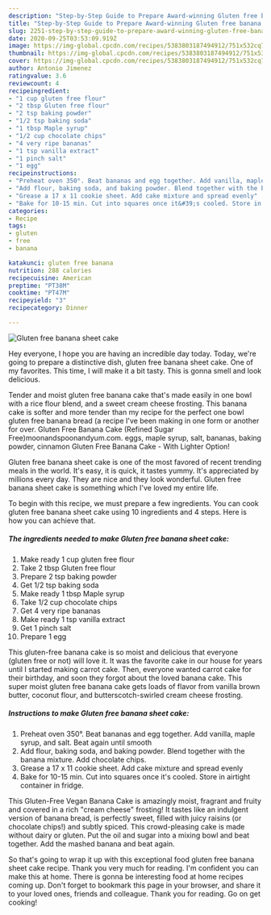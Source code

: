 ```yaml
---
description: "Step-by-Step Guide to Prepare Award-winning Gluten free banana sheet cake"
title: "Step-by-Step Guide to Prepare Award-winning Gluten free banana sheet cake"
slug: 2251-step-by-step-guide-to-prepare-award-winning-gluten-free-banana-sheet-cake
date: 2020-09-25T03:53:09.919Z
image: https://img-global.cpcdn.com/recipes/5383803187494912/751x532cq70/gluten-free-banana-sheet-cake-recipe-main-photo.jpg
thumbnail: https://img-global.cpcdn.com/recipes/5383803187494912/751x532cq70/gluten-free-banana-sheet-cake-recipe-main-photo.jpg
cover: https://img-global.cpcdn.com/recipes/5383803187494912/751x532cq70/gluten-free-banana-sheet-cake-recipe-main-photo.jpg
author: Antonio Jimenez
ratingvalue: 3.6
reviewcount: 4
recipeingredient:
- "1 cup gluten free flour"
- "2 tbsp Gluten free flour"
- "2 tsp baking powder"
- "1/2 tsp baking soda"
- "1 tbsp Maple syrup"
- "1/2 cup chocolate chips"
- "4 very ripe bananas"
- "1 tsp vanilla extract"
- "1 pinch salt"
- "1 egg"
recipeinstructions:
- "Preheat oven 350°. Beat bananas and egg together. Add vanilla, maple syrup, and salt. Beat again until smooth"
- "Add flour, baking soda, and baking powder. Blend together with the banana mixture. Add chocolate chips."
- "Grease a 17 x 11 cookie sheet. Add cake mixture and spread evenly"
- "Bake for 10-15 min. Cut into squares once it&#39;s cooled. Store in airtight container in fridge."
categories:
- Recipe
tags:
- gluten
- free
- banana

katakunci: gluten free banana 
nutrition: 288 calories
recipecuisine: American
preptime: "PT38M"
cooktime: "PT47M"
recipeyield: "3"
recipecategory: Dinner

---
```



![Gluten free banana sheet cake](https://img-global.cpcdn.com/recipes/5383803187494912/751x532cq70/gluten-free-banana-sheet-cake-recipe-main-photo.jpg)

Hey everyone, I hope you are having an incredible day today. Today, we're going to prepare a distinctive dish, gluten free banana sheet cake. One of my favorites. This time, I will make it a bit tasty. This is gonna smell and look delicious.

Tender and moist gluten free banana cake that&#39;s made easily in one bowl with a rice flour blend, and a sweet cream cheese frosting. This banana cake is softer and more tender than my recipe for the perfect one bowl gluten free banana bread (a recipe I&#39;ve been making in one form or another for over. Gluten Free Banana Cake (Refined Sugar Free)moonandspoonandyum.com. eggs, maple syrup, salt, bananas, baking powder, cinnamon Gluten Free Banana Cake - With Lighter Option!

Gluten free banana sheet cake is one of the most favored of recent trending meals in the world. It's easy, it is quick, it tastes yummy. It's appreciated by millions every day. They are nice and they look wonderful. Gluten free banana sheet cake is something which I've loved my entire life.


To begin with this recipe, we must prepare a few ingredients. You can cook gluten free banana sheet cake using 10 ingredients and 4 steps. Here is how you can achieve that.

<!--inarticleads1-->

##### The ingredients needed to make Gluten free banana sheet cake:

1. Make ready 1 cup gluten free flour
1. Take 2 tbsp Gluten free flour
1. Prepare 2 tsp baking powder
1. Get 1/2 tsp baking soda
1. Make ready 1 tbsp Maple syrup
1. Take 1/2 cup chocolate chips
1. Get 4 very ripe bananas
1. Make ready 1 tsp vanilla extract
1. Get 1 pinch salt
1. Prepare 1 egg


This gluten-free banana cake is so moist and delicious that everyone (gluten free or not) will love it. It was the favorite cake in our house for years until I started making carrot cake. Then, everyone wanted carrot cake for their birthday, and soon they forgot about the loved banana cake. This super moist gluten free banana cake gets loads of flavor from vanilla brown butter, coconut flour, and butterscotch-swirled cream cheese frosting. 

<!--inarticleads2-->

##### Instructions to make Gluten free banana sheet cake:

1. Preheat oven 350°. Beat bananas and egg together. Add vanilla, maple syrup, and salt. Beat again until smooth
1. Add flour, baking soda, and baking powder. Blend together with the banana mixture. Add chocolate chips.
1. Grease a 17 x 11 cookie sheet. Add cake mixture and spread evenly
1. Bake for 10-15 min. Cut into squares once it&#39;s cooled. Store in airtight container in fridge.


This Gluten-Free Vegan Banana Cake is amazingly moist, fragrant and fruity and covered in a rich &#34;cream cheese&#34; frosting! It tastes like an indulgent version of banana bread, is perfectly sweet, filled with juicy raisins (or chocolate chips!) and subtly spiced. This crowd-pleasing cake is made without dairy or gluten. Put the oil and sugar into a mixing bowl and beat together. Add the mashed banana and beat again. 

So that's going to wrap it up with this exceptional food gluten free banana sheet cake recipe. Thank you very much for reading. I'm confident you can make this at home. There is gonna be interesting food at home recipes coming up. Don't forget to bookmark this page in your browser, and share it to your loved ones, friends and colleague. Thank you for reading. Go on get cooking!
